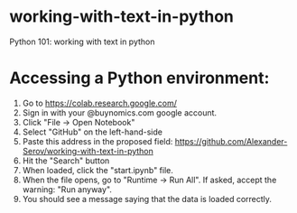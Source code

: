 # working-with-text-in-python
Python 101: working with text in python

# Accessing a Python environment:
1. Go to https://colab.research.google.com/
2. Sign in with your @buynomics.com google account.
3. Click "File -> Open Notebook"
4. Select "GitHub" on the left-hand-side
5. Paste this address in the proposed field: https://github.com/Alexander-Serov/working-with-text-in-python
6. Hit the "Search" button
7. When loaded, click the "start.ipynb" file.
8. When the file opens, go to "Runtime -> Run All". If asked, accept the warning: "Run anyway".
9. You should see a message saying that the data is loaded correctly.
